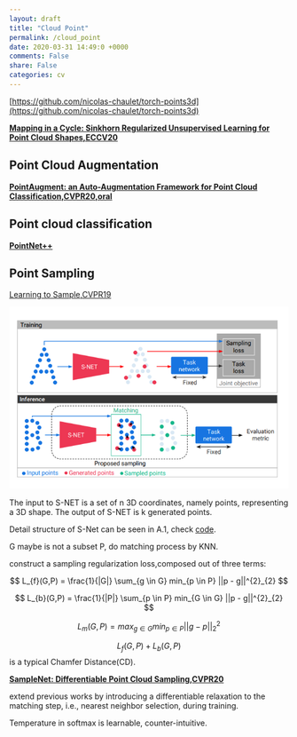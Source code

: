 ```yaml
---
layout: draft
title: "Cloud Point"
permalink: /cloud_point
date: 2020-03-31 14:49:0 +0000
comments: False
share: False
categories: cv
---
```


[https://github.com/nicolas-chaulet/torch-points3d](https://github.com/nicolas-chaulet/torch-points3d)



**[Mapping in a Cycle: Sinkhorn Regularized Unsupervised Learning for Point Cloud Shapes,ECCV20](https://arxiv.org/pdf/2007.09594.pdf)**




## Point Cloud Augmentation

**[PointAugment: an Auto-Augmentation Framework
for Point Cloud Classification,CVPR20,oral](https://arxiv.org/pdf/2002.10876.pdf)**

## Point cloud classification

**[PointNet++]()**

## Point Sampling

[Learning to Sample,CVPR19](https://arxiv.org/pdf/1812.01659.pdf)


![](/imgs/learn-to-sample.png)


The input to S-NET is a set of n 3D coordinates, namely
points, representing a 3D shape. The output of S-NET is
k generated points. 


Detail structure of S-Net can be seen in A.1, check [code](https://github.com/itailang/SampleNet/blob/master/registration/src/samplenet.py#L82).

G maybe is not a subset P, do matching process by KNN.


construct a sampling regularization loss,composed out of three terms:


$$
L_{f}(G,P) = \frac{1}{|G|} \sum_{g \in G} min_{p \in P} ||p - g||^{2}_{2} 
$$

$$
L_{b}(G,P) = \frac{1}{|P|} \sum_{p \in P} min_{G \in G} ||p - g||^{2}_{2} 
$$


$$
L_{m}(G,P) = max_{g \in G} min_{p \in P} ||g-p||^{2}_{2}
$$



$$L_{f}(G,P) + L_{b}(G,P)$$ is a typical Chamfer Distance(CD).


**[SampleNet: Differentiable Point Cloud Sampling,CVPR20](https://arxiv.org/pdf/1912.03663.pdf)**


extend previous works by introducing a differentiable relaxation to the matching step, i.e., nearest neighbor selection, during training.

Temperature in softmax is learnable, counter-intuitive.





